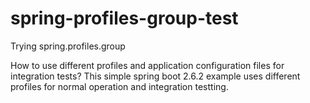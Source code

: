 # spring-profiles-group-test
Trying spring.profiles.group

How to use different profiles and application configuration files for integration tests?
This simple spring boot 2.6.2 example uses different profiles for normal operation and integration testting. 

